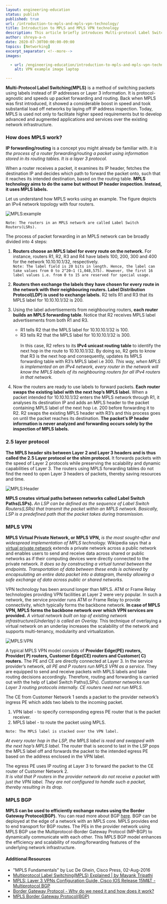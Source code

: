 ```yaml
---
layout: engineering-education
status: publish
published: true
url: /introduction-to-mpls-and-mpls-vpn-technology/
title: Introduction to MPLS and MPLS VPN technology
description: This article briefly introduces Multi-protocol Label Switching(MPLS) and talks about how Virtual Private Networks running on MPLS cores offer reliability, security and enhanced performance.
author: shreya-a-n
date: 2020-07-30T00:00:00-09:00
topics: [Networking]
excerpt_separator: <!--more-->
images:

  - url: /engineering-education/introduction-to-mpls-and-mpls-vpn-technology/hero.jpg
    alt: VPN example image laptop

---
```

**Multi-Protocol Label Switching(MPLS)** is a method of switching packets using labels instead of IP addresses or Layer 3 information. It is protocol-agnostic and speeds up packet forwarding and routing. Back when MPLS was first introduced, it showed a considerable boost in speed and took substantial load off networks by laying off IP address inspection. Today, MPLS is used not only to facilitate higher speed requirements but to develop advanced and augmented applications and services over the existing network infrastructure.
<!--more-->

### How does MPLS work?
**IP forwarding/routing** is a concept you might already be familiar with. *It is the process of a router forwarding/routing a packet using information stored in its routing tables. It is a layer 3 protocol.*

When a router receives a packet, it examines its IP header, fetches the destination IP and decides which path to forward the packet onto, such that it reaches its intended destination, based on the routing table. **MPLS technology aims to do the same but without IP header inspection. Instead, it uses MPLS labels.**

Let us understand how MPLS works using an example. The figure depicts an IPv4 network topology with four routers.

![MPLS:example](/engineering-education/introduction-to-mpls-and-mpls-vpn-technology/mpls.jpg)

`Note: The routers in an MPLS network are called Label Switch Routers(LSRs).`

The process of packet forwarding in an MPLS network can be broadly divided into 4 steps:
1. **Routers choose an MPLS label for every route on the network.** For instance, routers R1, R2, R3 and R4 have labels 100, 200, 300 and 400 for the network 10.10.10.1/32, respectively.<br>
`Note: The label field is 20 bits in length. Hence, the label can take values from 0 to 2^20–1 (1,048,575). However, the first 16 label values i.e. from 0 to 15 are reserved for special usage.`

2. **Routers then exchange the labels they have chosen for every route in the network with their neighbouring routers. Label Distribution Protocol(LDP) is used to exchange labels.** R2 tells R1 and R3 that its MPLS label for 10.10.10.1/32 is 200.

3. Using the label advertisements from neighbouring routers, **each router builds an MPLS forwarding table**. Notice that R2 receives MPLS label advertisements from both R1 and R3.  
    - R1 tells R2 that the MPLS label for 10.10.10.1/32 is 100.
    - R3 tells R2 that the MPLS label for 10.10.10.1/32 is 300.<br><br>
    In this case, R2 refers to its **IPv4 unicast routing table** to identify the next hop in the route to 10.10.10.1/32. By doing so, R2 gets to know that R3 is the next hop and consequently, updates its MPLS forwarding table with R3’s MPLS label i.e 300. *This way, when MPLS is implemented on an IPv4 network, every router in the network will know the MPLS labels of its neighbouring routers for all IPv4 routers in that network.*

4. Now the routers are ready to use labels to forward packets. **Each router swaps the existing label with the next hop’s MPLS label.** When a packet intended for 10.10.10.1/32 enters the MPLS network through R1, it analyses its destination IP and adds an MPLS header to the packet containing MPLS label of the next hop i.e. 200 before forwarding it to R2. R2 swaps the existing MPLS header with R3’s and this process goes on until the packet reaches its destination. **The packet’s IP header information is never analyzed and forwarding occurs solely by the inspection of MPLS labels.**


### 2.5 layer protocol
**The MPLS header sits between Layer 2 and Layer 3 headers and is thus called the 2.5 Layer protocol or the shim protocol.** It forwards packets with the speed of Layer 2 protocols while preserving the scalability and dynamic capabilities of Layer 3. The routers using MPLS forwarding tables do not find the need to open Layer 3 headers of packets, thereby saving resources and time.  

![MPLS:Header](/engineering-education/introduction-to-mpls-and-mpls-vpn-technology/mplsHeader.jpg)

**MPLS creates virtual paths between networks called Label Switch Paths(LSPs).**
*An LSP can be defined as the sequence of Label Switch Routers(LSRs) that transmit the packet within an MPLS network. Basically, LSP is a predefined path that the packet takes during transmission.*

### MPLS VPN
**MPLS Virtual Private Network, or MPLS VPN,** *is the most sought-after and widespread implementation of MPLS technology.* Wikipedia says that a [virtual private network](https://en.wikipedia.org/wiki/Virtual_private_network) extends a private network across a public network and enables users to send and receive data across shared or public networks as if their computing devices were directly connected to the private network.
*It does so by constructing a virtual tunnel between the endpoints. Transportation of data between these ends is achieved by encapsulating an entire data packet into a datagram, thereby allowing a safe exchange of data across public or shared networks.*

VPN technology has been around longer than MPLS. ATM or Frame Relay technologies providing VPN facilities at Layer 2 were very popular. In such a network, the service provider runs ATM or Frame Relay to provide connectivity, which typically forms the backbone network. **In case of MPLS VPN, MPLS forms the backbone network over which VPN services are provided.** *A virtual network built on top of existing network infrastructure(Underlay) is called an Overlay.* This technique of overlaying a virtual network on an underlay increases the scalability of the network and supports multi-tenancy, modularity and virtualization.

![MPLS:VPN](/engineering-education/introduction-to-mpls-and-mpls-vpn-technology/mplsVPN.jpg)

A typical MPLS VPN model consists of **Provider Edge(PE) routers, Provider( P) routers, Customer Edge(CE) routers and Customer( C) routers.**
The PE and CE are directly connected at Layer 3. In the service provider’s network, *all PE and P routers run MPLS VPN as a service.*
They are equipped to send and receive packets with MPLS labels and take routing decisions accordingly.
Therefore, routing and forwarding is carried out with the help of Label Switch Paths(LSPs).
*Customer networks run Layer 3 routing protocols internally. CE routers need not run MPLS.*

The CE from Customer Network 1 sends a packet to the provider network’s ingress PE which adds two labels to the incoming packet.
1. VPN label - to specify corresponding egress PE router that is the packet receiver.
2. MPLS label - to route the packet using MPLS.

`Note: The MPLS label is stacked over the VPN label.`

*At every router hop in the LSP, the MPLS label is read and swapped with the next hop’s MPLS label.*
The router that is second to last in the LSP pops the MPLS label off and forwards the packet to the intended egress PE based on the address enclosed in the VPN label.

The egress PE uses IP routing at Layer 3 to forward the packet to the CE router of Customer Network 2.  
*It is vital that P routers in the provider network do not receive a packet with just the VPN label. They are not configured to handle such a packet, thereby resulting in its drop.*

### MPLS BGP
**MPLS can be used to efficiently exchange routes using the Border Gateway Protocol(BGP).** You can read more about BGP [here](engineering-education/border-gateway-protocol/). BGP can be deployed at the edge of a network with an MPLS core. MPLS provides end to end transport for BGP routes. The PEs in the provider network using MPLS BGP use the Multiprotocol-Border Gateway Protocol (MP-BGP) to dynamically communicate with each other. This MPLS BGP model enhances the efficiency and scalability of routing/forwarding features of the underlying network infrastructure.


#### Additional Resources
- "MPLS Fundamentals" by Luc De Ghein, Cisco Press, 02-Aug-2016
- [Multiprotocol Label Switching(MPLS) Explained | by Mayank Tripathi](https://towardsdatascience.com/multiprotocol-label-switching-mpls-explained-aac04f3c6e94)
- [MPLS: Layer 3 VPNs Configuration Guide, Cisco IOS Release 15M&T - Multiprotocol BGP](https://www.cisco.com/c/en/us/td/docs/ios-xml/ios/mp_l3_vpns/configuration/15-mt/mp-l3-vpns-15-mt-book/mp-bgp-mpls-vpn.html)
- [Border Gateway Protocol - Why do we need it and how does it work?](https://www.section.io/engineering-education/border-gateway-protocol/)
- [MPLS Border Gateway Protocol(BGP)](https://www.mplsinfo.org/border-gateway-protocol-bgp.html)

